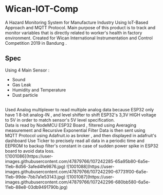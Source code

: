 # Wican-IOT-Comp
A Hazard Monitoring System for Manufacture Industry Using IoT-Based Approach and MQTT Protocol.
Main purpose of this product is to track and monitor variables that is directly related to worker's health in factory environment.
Created for Wican International Instrumentation and Control Competition 2019 in Bandung .
## Spec
Using 4 Main Sensor :
- Sound 
- Gas Leak 
- Humidity and Temperature
- Dust particle <br>
<br>
Used Analog multiplexer to read multiple analog data because ESP32 only have 1 8-bit analog-IN , and level shifter to shift ESP32's 3,3V HIGH voltage to 5V in order to match sensor's 5V level specification. 
<br>
Data is read by NodeMCU ESP32 Board , filtered using Averaging measurement and Recursive Exponential Filter
Data is then sent using MQTT Protocol using Adafruit.io as broker , and then displayed in adafruit's dashboard 
Use Ticker to precisely read all data in a periodic time and EEPROM to backup filter's constant in case of sudden power spike in ESP32 board to avoid data loss.
<br>
![1001086](https://user-images.githubusercontent.com/47879766/107242285-65a95b80-6a5e-11eb-8d56-3afed4fe9876.jpg)
![1001088](https://user-images.githubusercontent.com/47879766/107242290-67731f00-6a5e-11eb-99de-7bb7a1e53143.jpg)
![1001087](https://user-images.githubusercontent.com/47879766/107242296-680bb580-6a5e-11eb-88e8-03db9491790b.jpg)
